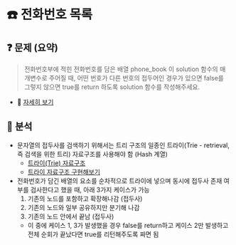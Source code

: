 # ☎️ 전화번호 목록
## ❓ 문제 (요약)
> 전화번호부에 적힌 전화번호를 담은 배열 phone_book 이 solution 함수의 매개변수로 주어질 때, 어떤 번호가 다른 번호의 접두어인 경우가 있으면 false를 그렇지 않으면 true를 return 하도록 solution 함수를 작성해주세요.
* 🔗 [자세히 보기](https://programmers.co.kr/learn/courses/30/lessons/42577)

## 🔬 분석
- 문자열의 접두사를 검색하기 위해서는 트리 구조의 일종인 트라이(Trie - retrieval, 즉 검색을 위한 트리) 자료구조를 사용해야 함 (Hash 계열)
  - [트라이(Trie) 자료구조](https://brunch.co.kr/@springboot/75)
  - [트라이 자료구조 구현해보기](https://blog.ilkyu.kr/entry/%ED%8C%8C%EC%9D%B4%EC%8D%AC%EC%97%90%EC%84%9C-Trie-%ED%8A%B8%EB%9D%BC%EC%9D%B4-%EA%B5%AC%ED%98%84%ED%95%98%EA%B8%B0)
- 전화번호가 담긴 배열의 요소를 순차적으로 트라이에 넣으며 동시에 접두사 존재 여부를 검사한다고 했을 때, 아래 3가지 케이스가 가능
  1. 기존의 노드를 포함하고 확장해나감 (접두사)
  1. 기존의 노드와 일부 공유하지만 분기해 나감
  1. 기존의 노드 안에서 끝남 (접두사)
  - 이 중에 케이스 1, 3가 발생했을 경우 false를 return하고 케이스 2만 발생하고 전체 순회가 끝났다면 true를 리턴해주도록 짜면 됨